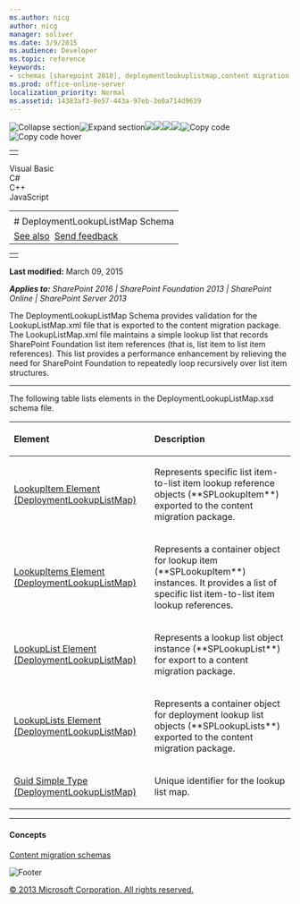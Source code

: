 ```yaml
---
ms.author: nicg
author: nicg
manager: soliver
ms.date: 3/9/2015
ms.audience: Developer
ms.topic: reference
keywords:
- schemas [sharepoint 2010], deploymentlookuplistmap,content migration [SharePoint 2010],content migration schema
ms.prod: office-online-server
localization_priority: Normal
ms.assetid: 14383af3-0e57-443a-97eb-3e0a714d9639
---
```


![Collapse
section](../icons/collapse_all.gif "Collapse section")![Expand
section](../icons/expand_all.gif "Expand section")![](../icons/collapse_all.gif)![](../icons/expand_all.gif)![](../icons/dropdown.gif)![](../icons/dropdownHover.gif)![Copy
code](../icons/copycode.gif "Copy code")![Copy code
hover](../icons/copycodeHighlight.gif "Copy code hover")
<table>
<tbody>
<tr class="odd">
<td align="left"></td>
</tr>
</tbody>
</table>

Visual Basic  
C\#  
C++  
JavaScript  

<table>
<tbody>
<tr class="odd">
<td align="left"><span id="runningHeaderText"></span></td>
</tr>
<tr class="even">
<td align="left"># DeploymentLookupListMap Schema</td>
</tr>
<tr class="odd">
<td align="left"><a href="#seeAlsoToggle">See also</a>  <span id="headfeedbackarea" class="feedbackhead"><a href="javascript:SubmitFeedback(&#39;docthis@Microsoft.com&#39;,&#39;&#39;,&#39;&#39;,&#39;&#39;,&#39;1.0.18082.1225&#39;,&#39;%0\dThank%20you%20for%20your%20feedback.%20The%20developer%20writing%20teams%20use%20your%20feedback%20to%20improve%20documentation.%20While%20we%20are%20reviewing%20your%20feedback,%20we%20may%20send%20you%20e-mail%20to%20ask%20for%20clarification%20or%20feedback%20on%20a%20solution.%20We%20do%20not%20use%20your%20e-mail%20address%20for%20any%20other%20purpose%20and%20we%20delete%20it%20after%20we%20finish%20our%20review.%0\AFor%20further%20information%20about%20the%20privacy%20policies%20of%20Microsoft,%20please%20see%20http://privacy.microsoft.com/en-us/default.aspx.%0\A%0\d&#39;,&#39;Customer%20feedback&#39;);">Send feedback</a></span></td>
</tr>
</tbody>
</table>

<table>
<colgroup>
<col width="100%" />
</colgroup>
<tbody>
<tr class="odd">
<td align="left"></td>
</tr>
</tbody>
</table>

**Last modified:** March 09, 2015

***Applies to:** SharePoint 2016 | SharePoint Foundation 2013 |
SharePoint Online | SharePoint Server 2013*

The DeploymentLookupListMap Schema provides validation for the
LookupListMap.xml file that is exported to the content migration
package. The LookupListMap.xml file maintains a simple lookup list that
records SharePoint Foundation list item references (that is, list item
to list item references). This list provides a performance enhancement
by relieving the need for SharePoint Foundation to repeatedly loop
recursively over list item structures.


--------------------------------------------------------------------------------------------------------------------------------------------------------------------------------------------------------------------------------------

The following table lists elements in the DeploymentLookupListMap.xsd
schema file.

<table>
<colgroup>
<col width="50%" />
<col width="50%" />
</colgroup>
<thead>
<tr class="header">
<th align="left"><p>Element</p></th>
<th align="left"><p>Description</p></th>
</tr>
</thead>
<tbody>
<tr class="odd">
<td align="left"><p><span sdata="link"><a href="lookupitem-element-deploymentlookuplistmap.htm">LookupItem Element (DeploymentLookupListMap)</a></span></p></td>
<td align="left"><p>Represents specific list item-to-list item lookup reference objects (**SPLookupItem**) exported to the content migration package.</p></td>
</tr>
<tr class="even">
<td align="left"><p><span sdata="link"><a href="lookupitems-element-deploymentlookuplistmap.htm">LookupItems Element (DeploymentLookupListMap)</a></span></p></td>
<td align="left"><p>Represents a container object for lookup item (**SPLookupItem**) instances. It provides a list of specific list item-to-list item lookup references.</p></td>
</tr>
<tr class="odd">
<td align="left"><p><span sdata="link"><a href="lookuplist-element-deploymentlookuplistmap.htm">LookupList Element (DeploymentLookupListMap)</a></span></p></td>
<td align="left"><p>Represents a lookup list object instance (**SPLookupList**) for export to a content migration package.</p></td>
</tr>
<tr class="even">
<td align="left"><p><span sdata="link"><a href="lookuplists-element-deploymentlookuplistmap.htm">LookupLists Element (DeploymentLookupListMap)</a></span></p></td>
<td align="left"><p>Represents a container object for deployment lookup list objects (**SPLookupLists**) exported to the content migration package.</p></td>
</tr>
<tr class="odd">
<td align="left"><p><span sdata="link"><a href="guid-simple-type-deploymentlookuplistmap.htm">Guid Simple Type (DeploymentLookupListMap)</a></span></p></td>
<td align="left"><p>Unique identifier for the lookup list map.</p></td>
</tr>
</tbody>
</table>


-------------------------------------------------------------------------------------------------------------------------------------------------------------------------------------------

#### Concepts

<span sdata="link">[Content migration
schemas](content-migration-schemas.htm)</span>

![Footer](../icons/footer.gif "Footer")

[© 2013 Microsoft Corporation. All rights
reserved.](office-2013-documentation-copyright-notice.htm)



